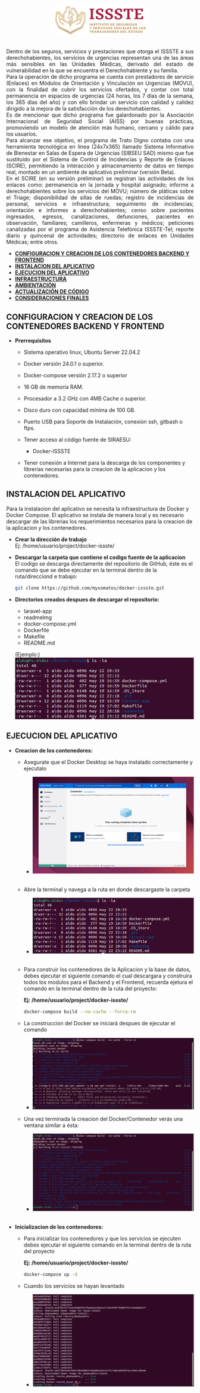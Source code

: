 <div style='margin:0 auto;width:50%;'>

![Screenshot del aplicativo](readmeImg/issste.png)

</div>

<div id="badges" align="justify">

<br />
Dentro de los seguros, servicios y prestaciones que otorga el ISSSTE a sus derechohabientes, los servicios de urgencias representan una de las áreas más sensibles en las Unidades Médicas, derivado del estado de vulnerabilidad en la que se encuentra el Derechohabiente y su familia.
<br/>
Para la operación de dicho programa se cuenta con prestadores de servicio (Enlaces) en Módulos de Orientación y Vinculación en Urgencias (MOVU), con la finalidad de cubrir los servicios ofertados, y contar con total permanencia en espacios de urgencias (24 horas, los 7 días de la semana, los 365 días del año) y con ello brindar un servicio con calidad y calidez dirigido a la mejora de la satisfacción de los derechohabientes.
<br/>
Es de mencionar que dicho programa fue galardonado por la Asociación Internacional de Seguridad Social (AISS) por buenas prácticas, promoviendo un modelo de atención más humano, cercano y cálido para los usuarios.
<br/>
Para alcanzar ese objetivo, el programa de Trato Digno contaba con una herramienta tecnológica en línea (24x7x365) llamado Sistema Informativo de Bienestar en Salas de Espera de Urgencias (SIBSEU SAD) mismo que fue sustituido por el Sistema de Control de Incidencias y Reporte de Enlaces (SCIRE), permitiendo la interacción y almacenamiento de datos en tiempo real, montado en un ambiente de aplicativo preliminar (versión Beta).
<br/>
En el SCIRE (en su versión preliminar) se registran las actividades de los enlaces como:  permanencia en la jornada y hospital asignado; informe a derechohabientes sobre los servicios del MOVU; número de pláticas sobre el Triage; disponibilidad de sillas de ruedas; registro de incidencias de personal, servicios e infraestructura; seguimiento de incidencias; orientación e informes a derechohabientes; censo sobre pacientes ingresados, egresos, canalizaciones, defunciones, pacientes en observación, familiares; camilleros, enfermeras y médicos; peticiones canalizadas por el programa de Asistencia Telefónica ISSSTE-Tel; reporte diario y quincenal de actividades; directorio de enlaces en Unidades Médicas; entre otros.
<br/>
</div>

- [**CONFIGURACION Y CREACION DE LOS CONTENEDORES BACKEND Y FRONTEND**](#configuracion-y-creacion-de-los-contenedores-backend-y-frontend)
- [**INSTALACION DEL APLICATIVO**](#instalacion-del-aplicativo)
- [**EJECUCION DEL APLICATIVO**](#ejecucion-del-aplicativo)
- [**INFRAESTRUCTURA**](#infraestructura)
- [**AMBIENTACIÓN**](#ambientación)
- [**ACTUALIZACIÓN DE CÓDIGO**](#actualización-por-git)
- [**CONSIDERACIONES FINALES**](#consideraciones-finales)


## CONFIGURACION Y CREACION DE LOS CONTENEDORES BACKEND Y FRONTEND

- **Prerrequisitos**

  - Sistema operativo linux, Ubuntu Server 22.04.2
  - Docker versión 24.0.1 o superior.
  - Docker-compose versión 2.17.2 o superior
  - 16 GB de memoria RAM.
  - Procesador a 3.2 GHz con 4MB Cache o superior.
  - Disco duro con capacidad mínima de 100 GB.
  - Puerto USB para Soporte de Instalación, conexión ssh, gitbash o ftps.

  - Tener acceso al código fuente de SIRAESU:

    - Docker-ISSSTE

  - Tener conexión a Internet para la descarga de los componentes y librerias necesarias para la creacion de la aplicacion y los contenedores.

## INSTALACION DEL APLICATIVO

Para la instalacion del aplicativo se necesita la infraestructura de Docker y Docker Compose. El aplicativo se instala de manera local y es necesario descargar de las librerias los requerimientos necesarios para la creacion de la aplicacion y los contenedores.

  - **Crear la dirección de trabajo** <br />
  Ej: /home/usuario/project/docker-issste/

  - **Descargar la carpeta que contiene el codigo fuente de la aplicacion** <br />
  El codigo se descarga directamente del repositorio de GitHub, éste es el comando que se debe ejecutar en la terminal dentro de la ruta/direcciond e trabajo:

    ```sh
    git clone https://github.com/myxomatos/docker-issste.git
    ```

- **Directorios creados despues de descargar el repositorio:** <br />

  - laravel-app
  - readmeImg
  - docker-compose.yml
  - Dockerfile
  - Makefile
  - README.md

  (Ejemplo:) <br />
  ![Abrir Proyecto](readmeImg/directorio-general.png) <br />

## EJECUCION DEL APLICATIVO

- **Creacion de los contenedores:** <br />

  - Asegurate que el Docker Desktop se haya instalado correctamente y ejecutalo

    - ![Abrir Proyecto](readmeImg/docker-desktop.png) <br /><br />

  - Abre la terminal y navega a la ruta en donde descargaste la carpeta

    - ![Abrir Proyecto](readmeImg/directorio-general.png) <br /><br />

  - Para construir los contenedores de la Aplicacion y la base de datos, debes ejecutar el siguiente comando el cual descargara y construira todos los modulos para el Backend y el Frontend, recuerda ejetura el comando en la terminal dentro de la ruta del proyecto: 
  
    **Ej: /home/usuario/project/docker-issste/**
  
    ```sh
    docker-compose build --no-cache --force-rm
    ```
  - La construccion del Docker se iniciará despues de ejecutar el comando

    - ![Abrir Proyecto](readmeImg/build.png) <br />

  - Una vez terminada la creacion del Docker/Contenedor verás una ventana similar a ésta:
  
    - ![Abrir Proyecto](readmeImg/buildfinish.png) <br /><br />

- **Inicializacion de los contenedores:** <br />

  - Para inicializar los contenedores y que los servicios se ejecuten debes ejecutar el siguiente comando en la terminal dentro de la ruta del proyecto

    **Ej: /home/usuario/project/docker-issste/**
  
    ```sh
    docker-compose up -d
    ```
  - Cuando los servicios se hayan levantado

    - ![Abrir Proyecto](readmeImg/docker-up.png) <br />